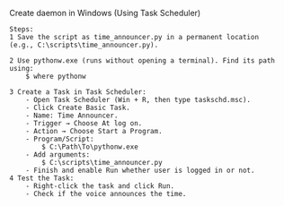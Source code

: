 Create daemon in Windows (Using Task Scheduler)

    Steps:
    1 Save the script as time_announcer.py in a permanent location
    (e.g., C:\scripts\time_announcer.py).

    2 Use pythonw.exe (runs without opening a terminal). Find its path using:
        $ where pythonw

    3 Create a Task in Task Scheduler:
        - Open Task Scheduler (Win + R, then type taskschd.msc).
        - Click Create Basic Task.
        - Name: Time Announcer.
        - Trigger → Choose At log on.
        - Action → Choose Start a Program.
        - Program/Script:
            $ C:\Path\To\pythonw.exe
        - Add arguments:
            $ C:\scripts\time_announcer.py
        - Finish and enable Run whether user is logged in or not.
    4 Test the Task:
        - Right-click the task and click Run.
        - Check if the voice announces the time.
